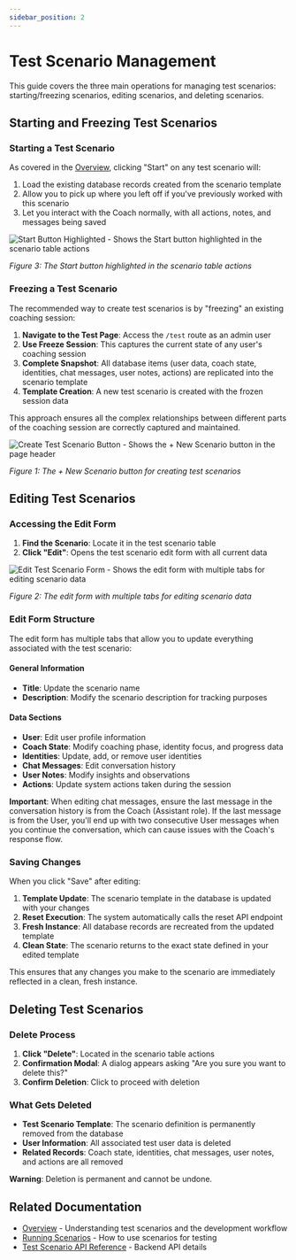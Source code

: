 ```yaml
---
sidebar_position: 2
---
```


# Test Scenario Management

This guide covers the three main operations for managing test scenarios: starting/freezing scenarios, editing scenarios, and deleting scenarios.

## Starting and Freezing Test Scenarios

### Starting a Test Scenario

As covered in the [Overview](./overview), clicking "Start" on any test scenario will:

1. Load the existing database records created from the scenario template
2. Allow you to pick up where you left off if you've previously worked with this scenario
3. Let you interact with the Coach normally, with all actions, notes, and messages being saved

![Start Button Highlighted - Shows the Start button highlighted in the scenario table actions](/img/test-scenario-table-start-button-highlighted.png)

_Figure 3: The Start button highlighted in the scenario table actions_

### Freezing a Test Scenario

The recommended way to create test scenarios is by "freezing" an existing coaching session:

1. **Navigate to the Test Page**: Access the `/test` route as an admin user
2. **Use Freeze Session**: This captures the current state of any user's coaching session
3. **Complete Snapshot**: All database items (user data, coach state, identities, chat messages, user notes, actions) are replicated into the scenario template
4. **Template Creation**: A new test scenario is created with the frozen session data

This approach ensures all the complex relationships between different parts of the coaching session are correctly captured and maintained.

![Create Test Scenario Button - Shows the + New Scenario button in the page header](/img/create-test-scenario-button.png)

_Figure 1: The + New Scenario button for creating test scenarios_

## Editing Test Scenarios

### Accessing the Edit Form

1. **Find the Scenario**: Locate it in the test scenario table
2. **Click "Edit"**: Opens the test scenario edit form with all current data

![Edit Test Scenario Form - Shows the edit form with multiple tabs for editing scenario data](/img/edit-test-scenario-form.png)

_Figure 2: The edit form with multiple tabs for editing scenario data_

### Edit Form Structure

The edit form has multiple tabs that allow you to update everything associated with the test scenario:

#### General Information
- **Title**: Update the scenario name
- **Description**: Modify the scenario description for tracking purposes

#### Data Sections
- **User**: Edit user profile information
- **Coach State**: Modify coaching phase, identity focus, and progress data
- **Identities**: Update, add, or remove user identities
- **Chat Messages**: Edit conversation history
- **User Notes**: Modify insights and observations
- **Actions**: Update system actions taken during the session

**Important**: When editing chat messages, ensure the last message in the conversation history is from the Coach (Assistant role). If the last message is from the User, you'll end up with two consecutive User messages when you continue the conversation, which can cause issues with the Coach's response flow.

### Saving Changes

When you click "Save" after editing:

1. **Template Update**: The scenario template in the database is updated with your changes
2. **Reset Execution**: The system automatically calls the reset API endpoint
3. **Fresh Instance**: All database records are recreated from the updated template
4. **Clean State**: The scenario returns to the exact state defined in your edited template

This ensures that any changes you make to the scenario are immediately reflected in a clean, fresh instance.

## Deleting Test Scenarios

### Delete Process

1. **Click "Delete"**: Located in the scenario table actions
2. **Confirmation Modal**: A dialog appears asking "Are you sure you want to delete this?"
3. **Confirm Deletion**: Click to proceed with deletion

### What Gets Deleted

- **Test Scenario Template**: The scenario definition is permanently removed from the database
- **User Information**: All associated test user data is deleted
- **Related Records**: Coach state, identities, chat messages, user notes, and actions are all removed

**Warning**: Deletion is permanent and cannot be undone.

## Related Documentation

- [Overview](./overview) - Understanding test scenarios and the development workflow
- [Running Scenarios](./running-scenarios) - How to use scenarios for testing
- [Test Scenario API Reference](../api/endpoints/test-scenarios) - Backend API details

